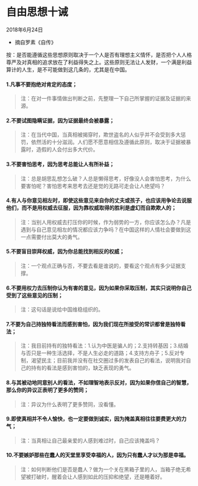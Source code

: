 # 自由思想十诫
2018年6月24日

* 摘自罗素《自传》</br>

按：是否能遵循这些思想原则取决于一个人是否有理想主义情怀，是否把个人人格尊严及对真相的追求放在了利益得失之上。这些原则无法让人发财，一个满是利益算计的人生，是不可能做到这几条的，尤其是在中国。

#### 1.凡事不要抱绝对肯定的态度；</br>
> 注：在对一件事情做出判断之前，先整理一下自己所掌握的证据及证据的来源。</br>

#### 2.不要试图隐瞒证据，因为证据最终会被暴露；</br>
> 注：在当代中国，当真相被揭穿时，欺世盗名的人似乎并不会受到多大惩罚，依然活的十分滋润。人们愿不愿意相信及遵循此原则，取决于证据被暴露时，造假的人会付出多大代价。</br>

#### 3.不要害怕思考，因为思考总能让人有所补益；
> 注：总是胡思乱想怎么破？人总是懒得思考，好像没人会害怕思考，为什么要害怕呢？害怕思考来思考去还是觉的无路可走会让人绝望吗？

#### 4.有人与你意见相左时，即使这些意见来自你的丈夫或孩子，也应该用争论去说服他们，而不是用权威去征服，因为靠权威取得的胜利是虚幻而自欺欺人的；
> 注：当别人用权威去打压你的时候，作为弱势的一方，你应该怎么办？凡是遇到与自己意见相左的情况都应该力争吗？在中国这样的人情社会要做到这一点需要付出莫大的勇气。

#### 5.不要盲目崇拜权威，因为你总能找到相反的权威；
> 注：一个观点正确与否，不要去看是谁说的，要看这个观点有多少证据支撑。

#### 6.不要用权力去压制你认为有害的意见，因为如果你采取压制，其实只说明你自己受到了这些意见的压制；
> 注：这句话是说给中国维稳组织的。

#### 7.不要为自己持独特看法而感到害怕，因为我们现在所接受的常识都曾是独特看法；
> 注：我目前持有的独特看法：1.认为中医是骗人的；2.支持转基因；3.结婚与否只是一种生活选择，不是人生必走的道路；4.支持方舟子；5.反对专制，渴望民主；目前我并没有在社交圈过多的发表自己的看法，说明我对自己的持有的看法是感到害怕的，缺乏表现的勇气。

#### 8.与其被动地同意别人的看法，不如理智地表示反对，因为如果你信自己的智慧，那么你的异议正表明了更多的赞同；
> 注：异议为什么表明了更多赞同，没看懂。

#### 9.即使真相并不令人愉快，也一定要做到诚实，因为掩盖真相往往要费更大的力气；
> 注：当真相让自己最亲爱的人感到难过时，自己应该掩盖吗？

#### 10.不要嫉妒那些在蠢人的天堂里享受幸福的人，因为只有蠢人才以为那是幸福。
> 注：如何判断他们是否是蠢人？做为一个关在黑箱子里的人，当箱子绝无希望被打破时，醒着会让人感到如此的压抑和绝望，还是睡着好。

